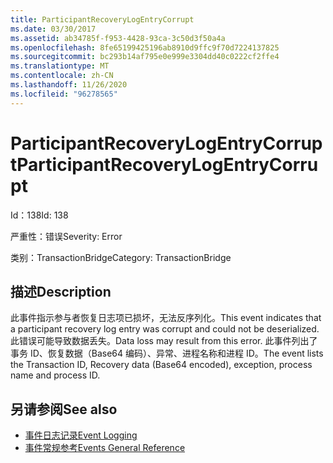 ```yaml
---
title: ParticipantRecoveryLogEntryCorrupt
ms.date: 03/30/2017
ms.assetid: ab34785f-f953-4428-93ca-3c50d3f50a4a
ms.openlocfilehash: 8fe65199425196ab8910d9ffc9f70d7224137825
ms.sourcegitcommit: bc293b14af795e0e999e3304dd40c0222cf2ffe4
ms.translationtype: MT
ms.contentlocale: zh-CN
ms.lasthandoff: 11/26/2020
ms.locfileid: "96278565"
---
```

# <a name="participantrecoverylogentrycorrupt"></a><span data-ttu-id="d3536-102">ParticipantRecoveryLogEntryCorrupt</span><span class="sxs-lookup"><span data-stu-id="d3536-102">ParticipantRecoveryLogEntryCorrupt</span></span>

<span data-ttu-id="d3536-103">Id：138</span><span class="sxs-lookup"><span data-stu-id="d3536-103">Id: 138</span></span>  
  
 <span data-ttu-id="d3536-104">严重性：错误</span><span class="sxs-lookup"><span data-stu-id="d3536-104">Severity: Error</span></span>  
  
 <span data-ttu-id="d3536-105">类别：TransactionBridge</span><span class="sxs-lookup"><span data-stu-id="d3536-105">Category: TransactionBridge</span></span>  
  
## <a name="description"></a><span data-ttu-id="d3536-106">描述</span><span class="sxs-lookup"><span data-stu-id="d3536-106">Description</span></span>  

 <span data-ttu-id="d3536-107">此事件指示参与者恢复日志项已损坏，无法反序列化。</span><span class="sxs-lookup"><span data-stu-id="d3536-107">This event indicates that a participant recovery log entry was corrupt and could not be deserialized.</span></span> <span data-ttu-id="d3536-108">此错误可能导致数据丢失。</span><span class="sxs-lookup"><span data-stu-id="d3536-108">Data loss may result from this error.</span></span> <span data-ttu-id="d3536-109">此事件列出了事务 ID、恢复数据（Base64 编码）、异常、进程名称和进程 ID。</span><span class="sxs-lookup"><span data-stu-id="d3536-109">The event lists the Transaction ID, Recovery data (Base64 encoded), exception, process name and process ID.</span></span>  
  
## <a name="see-also"></a><span data-ttu-id="d3536-110">另请参阅</span><span class="sxs-lookup"><span data-stu-id="d3536-110">See also</span></span>

- [<span data-ttu-id="d3536-111">事件日志记录</span><span class="sxs-lookup"><span data-stu-id="d3536-111">Event Logging</span></span>](index.md)
- [<span data-ttu-id="d3536-112">事件常规参考</span><span class="sxs-lookup"><span data-stu-id="d3536-112">Events General Reference</span></span>](events-general-reference.md)
